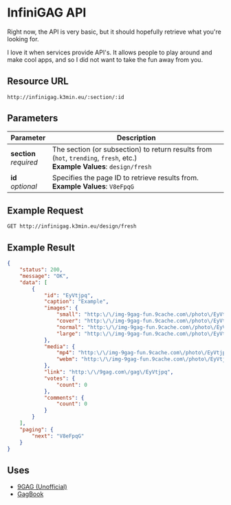 # InfiniGAG API

Right now, the API is very basic, but it should hopefully retrieve what you're looking for.

I love it when services provide API's. It allows people to play around and make cool apps, and so I did not want to take the fun away from you.

## Resource URL

`http://infinigag.k3min.eu/:section/:id`

## Parameters

Parameter                 | Description
---------                 | -----------
**section**<br>*required* | The section (or subsection) to return results from (`hot`, `trending`, `fresh`, etc.)<br>**Example Values**: `design/fresh`
     **id**<br>*optional* | Specifies the page ID to retrieve results from.<br>**Example Values**: `V8eFpqG`

## Example Request

`GET http://infinigag.k3min.eu/design/fresh`

## Example Result

```json
{
	"status": 200,
	"message": "OK",
	"data": [
		{
			"id": "EyVtjpq",
			"caption": "Example",
			"images": {
				"small": "http:\/\/img-9gag-fun.9cache.com\/photo\/EyVtjpq_220x145.jpg",
				"cover": "http:\/\/img-9gag-fun.9cache.com\/photo\/EyVtjpq_460c.jpg",
				"normal": "http:\/\/img-9gag-fun.9cache.com\/photo\/EyVtjpq_460s.jpg",
				"large": "http:\/\/img-9gag-fun.9cache.com\/photo\/EyVtjpq_700b.jpg"
			},
			"media": {
				"mp4": "http:\/\/img-9gag-fun.9cache.com\/photo\/EyVtjpq_460sv.mp4",
				"webm": "http:\/\/img-9gag-fun.9cache.com\/photo\/EyVtjpq_460svwm.webm"
			},
			"link": "http:\/\/9gag.com\/gag\/EyVtjpq",
			"votes": {
				"count": 0
			},
			"comments": {
				"count": 0
			}
		}
	],
	"paging": {
		"next": "V8eFpqG"
	}
}
```

## Uses

- [9GAG (Unofficial)](http://apps.microsoft.com/windows/app/9gag-unofficial/846be2db-a72a-47b7-9507-e81ce0d2dd5b)
- [GagBook](http://github.com/dicksonleong/GagBook)
